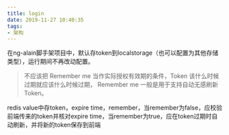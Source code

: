 ```yaml
---
title: login
date: 2019-11-27 10:40:35
tags:
- 架构
---
```


在ng-alain脚手架项目中，默认存token到localstorage（也可以配置为其他存储类型），运行期间不再改动配置。
> 不应该把 Remember me 当作实际授权有效期的条件，Token 该什么时候过期就应该什么时候过期， Remember me 一般是用于支持自动无感刷新 Token。

redis value中存token，expire time，remember，当remember为false，应校验前端传来的token并核对expire time，当remember为true，应在token过期时自动刷新，并将新的token保存到前端